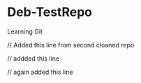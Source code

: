 # Deb-TestRepo
Learning Git


// Added this line from second cloaned repo

// addded this line 

// again added this line
